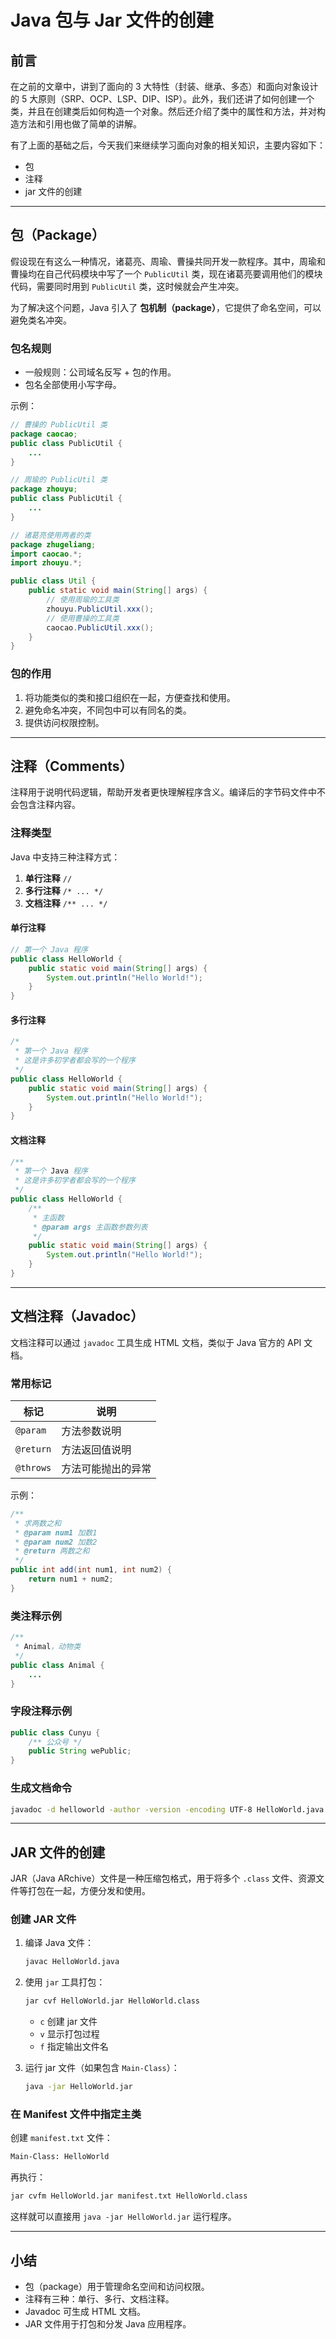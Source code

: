 # Java 包与 Jar 文件的创建

## 前言

在之前的文章中，讲到了面向的 3 大特性（封装、继承、多态）和面向对象设计的 5 大原则（SRP、OCP、LSP、DIP、ISP）。此外，我们还讲了如何创建一个类，并且在创建类后如何构造一个对象。然后还介绍了类中的属性和方法，并对构造方法和引用也做了简单的讲解。

有了上面的基础之后，今天我们来继续学习面向对象的相关知识，主要内容如下：

- 包
- 注释
- jar 文件的创建

---

## 包（Package）

假设现在有这么一种情况，诸葛亮、周瑜、曹操共同开发一款程序。其中，周瑜和曹操均在自己代码模块中写了一个 `PublicUtil` 类，现在诸葛亮要调用他们的模块代码，需要同时用到 `PublicUtil` 类，这时候就会产生冲突。

为了解决这个问题，Java 引入了 **包机制（package）**，它提供了命名空间，可以避免类名冲突。

### 包名规则

- 一般规则：公司域名反写 + 包的作用。
- 包名全部使用小写字母。

示例：

```java
// 曹操的 PublicUtil 类
package caocao;
public class PublicUtil {
    ...
}

// 周瑜的 PublicUtil 类
package zhouyu;
public class PublicUtil {
    ...
}

// 诸葛亮使用两者的类
package zhugeliang;
import caocao.*;
import zhouyu.*;

public class Util {
    public static void main(String[] args) {
        // 使用周瑜的工具类
        zhouyu.PublicUtil.xxx();
        // 使用曹操的工具类
        caocao.PublicUtil.xxx();
    }
}
```

### 包的作用

1. 将功能类似的类和接口组织在一起，方便查找和使用。
2. 避免命名冲突，不同包中可以有同名的类。
3. 提供访问权限控制。

---

## 注释（Comments）

注释用于说明代码逻辑，帮助开发者更快理解程序含义。编译后的字节码文件中不会包含注释内容。

### 注释类型

Java 中支持三种注释方式：

1. **单行注释** `//`
2. **多行注释** `/* ... */`
3. **文档注释** `/** ... */`

#### 单行注释

```java
// 第一个 Java 程序
public class HelloWorld {
    public static void main(String[] args) {
        System.out.println("Hello World!");
    }
}
```

#### 多行注释

```java
/*
 * 第一个 Java 程序
 * 这是许多初学者都会写的一个程序
 */
public class HelloWorld {
    public static void main(String[] args) {
        System.out.println("Hello World!");
    }
}
```

#### 文档注释

```java
/**
 * 第一个 Java 程序
 * 这是许多初学者都会写的一个程序
 */
public class HelloWorld {
    /**
     * 主函数
     * @param args 主函数参数列表
     */
    public static void main(String[] args) {
        System.out.println("Hello World!");
    }
}
```

---

## 文档注释（Javadoc）

文档注释可以通过 `javadoc` 工具生成 HTML 文档，类似于 Java 官方的 API 文档。

### 常用标记

| 标记 | 说明 |
|------|------|
| `@param` | 方法参数说明 |
| `@return` | 方法返回值说明 |
| `@throws` | 方法可能抛出的异常 |

示例：

```java
/**
 * 求两数之和
 * @param num1 加数1
 * @param num2 加数2
 * @return 两数之和
 */
public int add(int num1, int num2) {
    return num1 + num2;
}
```

### 类注释示例

```java
/**
 * Animal，动物类
 */
public class Animal {
    ...
}
```

### 字段注释示例

```java
public class Cunyu {
    /** 公众号 */
    public String wePublic;
}
```

### 生成文档命令

```bash
javadoc -d helloworld -author -version -encoding UTF-8 HelloWorld.java
```

---

## JAR 文件的创建

JAR（Java ARchive）文件是一种压缩包格式，用于将多个 `.class` 文件、资源文件等打包在一起，方便分发和使用。

### 创建 JAR 文件

1. 编译 Java 文件：

   ```bash
   javac HelloWorld.java
   ```

2. 使用 `jar` 工具打包：

   ```bash
   jar cvf HelloWorld.jar HelloWorld.class
   ```

   - `c` 创建 jar 文件
   - `v` 显示打包过程
   - `f` 指定输出文件名

3. 运行 jar 文件（如果包含 `Main-Class`）：

   ```bash
   java -jar HelloWorld.jar
   ```

### 在 Manifest 文件中指定主类

创建 `manifest.txt` 文件：

```bash
Main-Class: HelloWorld
```

再执行：

```bash
jar cvfm HelloWorld.jar manifest.txt HelloWorld.class
```

这样就可以直接用 `java -jar HelloWorld.jar` 运行程序。

---

## 小结

- 包（package）用于管理命名空间和访问权限。
- 注释有三种：单行、多行、文档注释。
- Javadoc 可生成 HTML 文档。
- JAR 文件用于打包和分发 Java 应用程序。
